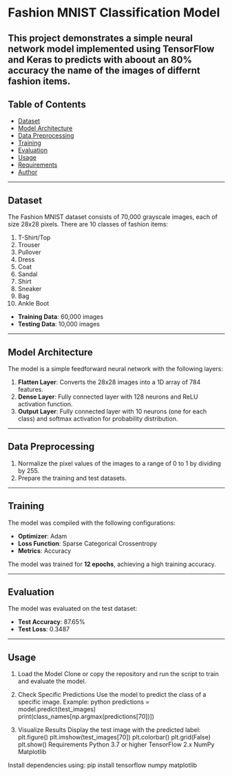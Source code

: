 # Fashion MNIST Classification Model

This project demonstrates a simple neural network model implemented using TensorFlow and Keras to predicts with aboout an 80% accuracy the name of the images of differnt fashion items. 
---

## Table of Contents
- [Dataset](#dataset)
- [Model Architecture](#model-architecture)
- [Data Preprocessing](#data-preprocessing)
- [Training](#training)
- [Evaluation](#evaluation)
- [Usage](#usage)
- [Requirements](#requirements)
- [Author](#author)

---

## Dataset

The Fashion MNIST dataset consists of 70,000 grayscale images, each of size 28x28 pixels. There are 10 classes of fashion items:

1. T-Shirt/Top
2. Trouser
3. Pullover
4. Dress
5. Coat
6. Sandal
7. Shirt
8. Sneaker
9. Bag
10. Ankle Boot

- **Training Data**: 60,000 images
- **Testing Data**: 10,000 images

---

## Model Architecture

The model is a simple feedforward neural network with the following layers:
1. **Flatten Layer**: Converts the 28x28 images into a 1D array of 784 features.
2. **Dense Layer**: Fully connected layer with 128 neurons and ReLU activation function.
3. **Output Layer**: Fully connected layer with 10 neurons (one for each class) and softmax activation for probability distribution.

---

## Data Preprocessing

1. Normalize the pixel values of the images to a range of 0 to 1 by dividing by 255.
2. Prepare the training and test datasets.

---

## Training

The model was compiled with the following configurations:
- **Optimizer**: Adam
- **Loss Function**: Sparse Categorical Crossentropy
- **Metrics**: Accuracy

The model was trained for **12 epochs**, achieving a high training accuracy.

---

## Evaluation

The model was evaluated on the test dataset:
- **Test Accuracy**: 87.65%
- **Test Loss**: 0.3487

---

## Usage

1. Load the Model
Clone or copy the repository and run the script to train and evaluate the model.

2. Check Specific Predictions
Use the model to predict the class of a specific image. Example:
python
predictions = model.predict(test_images)
print(class_names[np.argmax(predictions[70])])

3. Visualize Results
Display the test image with the predicted label:
plt.figure()
plt.imshow(test_images[70])
plt.colorbar()
plt.grid(False)
plt.show()
Requirements
Python 3.7 or higher
TensorFlow 2.x
NumPy
Matplotlib

Install dependencies using:
pip install tensorflow numpy matplotlib
